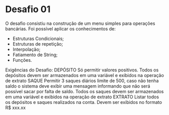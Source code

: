 # Desafio 01

O desafio consistiu na construção de um menu simples para operações bancárias.
Foi possível aplicar os conhecimentos de:
- Estruturas Condicionais;
- Estruturas de repetição;
- Interpolação;
- Fatiamento de String;
- Funções.

Exigências do Desafio:
DEPÓSITO 
Só permitir valores positivos. Todos os depósitos devem ser armazenados em uma variável e exibidos na operação de extrato
SAQUE
Permitir 3 saques diários limite de 500, caso não tenha saldo o sistema deve exibir uma mensagem informando que não será possível sacar por falta de saldo. Todos os saques devem ser armazenados em uma variável e exibidos na operação de extrato
EXTRATO
Listar todos os depósitos e saques realizados na conta. Devem ser exibidos no formato R$ xxx.xx
